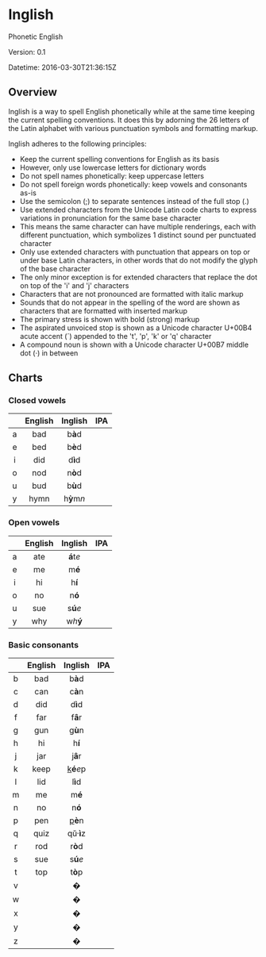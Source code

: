 # Inglish

Phonetic English

Version: 0.1

Datetime: 2016-03-30T21:36:15Z

## Overview

Inglish is a way to spell English phonetically while at the same time keeping the current spelling conventions. It does this by adorning the 26 letters of the Latin alphabet with various punctuation symbols and formatting markup.

Inglish adheres to the following principles:
- Keep the current spelling conventions for English as its basis
- However, only use lowercase letters for dictionary words
- Do not spell names phonetically: keep uppercase letters
- Do not spell foreign words phonetically: keep vowels and consonants as-is
- Use the semicolon (;) to separate sentences instead of the full stop (.)
- Use extended characters from the Unicode Latin code charts to express variations in pronunciation for the same base character
- This means the same character can have multiple renderings, each with different punctuation, which symbolizes 1 distinct sound per punctuated character
- Only use extended characters with punctuation that appears on top or under base Latin characters, in other words that do not modify the glyph of the base character
- The only minor exception is for extended characters that replace the dot on top of the 'i' and 'j' characters
- Characters that are not pronounced are formatted with italic markup
- Sounds that do not appear in the spelling of the word are shown as characters that are formatted with inserted markup
- The primary stress is shown with bold (strong) markup
- The aspirated unvoiced stop is shown as a Unicode character U+00B4 acute accent (&#x00B4;) appended to the 't', 'p', 'k' or 'q' character
- A compound noun is shown with a Unicode character U+00B7 middle dot (&#x00B7;) in between

## Charts

### Closed vowels
||English|Inglish|IPA|
|:-:|:-----:|:-----:|:-:|
|a|bad|b<b>&#x00E0;</b>d||
|e|bed|b<b>&#x00E8;</b>d||
|i|did|d<b>&#x00EC;</b>d||
|o|nod|n<b>&#x00F2;</b>d||
|u|bud|b<b>&#x00F9;</b>d||
|y|hymn|h<b>&#x1EF3;</b>m<i>n</i>||

### Open vowels
||English|Inglish|IPA|
|:-:|:-----:|:-----:|:-:|
|a|ate|<b>&#x00E1;</b>t<i>e</i>||
|e|me|m<b>&#x00E9;</b>||
|i|hi|h<b>&#x00ED;</b>||
|o|no|n<b>&#x00F3;</b>||
|u|sue|s<b>&#x00FA;</b><i>e</i>||
|y|why|w<i>h</i><b>&#x00FD;</b>||

### Basic consonants
||English|Inglish|IPA|
|:-:|:-----:|:-----:|:-:|
|b|bad|b<b>&#x00E0;</b>d||
|c|can|c<b>&#x00E0;</b>n||
|d|did|d<b>&#x00EC;</b>d||
|f|far|f<b>&#x00E2;</b>r||
|g|gun|g<b>&#x00F9;</b>n||
|h|hi|h<b>&#x00ED;</b>||
|j|jar|j<b>&#x00E2;</b>r||
|k|keep|<ins>k</ins><b>&#x00E9;</b><i>e</i>p||
|l|lid|l<b>&#x00EC;</b>d||
|m|me|m<b>&#x00E9;</b>||
|n|no|n<b>&#x00F3;</b>||
|p|pen|<ins>p</ins><b>&#x00E8;</b>n||
|q|quiz|q&#x016D;&#x00B7;<b>&#x00EC;</b>z||
|r|rod|r<b>&#x00F2;</b>d||
|s|sue|s<b>&#x00FA;</b><i>e</i>||
|t|top|t<b>&#x00F2;</b>p||
|v||<b>&#x00;</b>||
|w||<b>&#x00;</b>||
|x||<b>&#x00;</b>||
|y||<b>&#x00;</b>||
|z||<b>&#x00;</b>||

